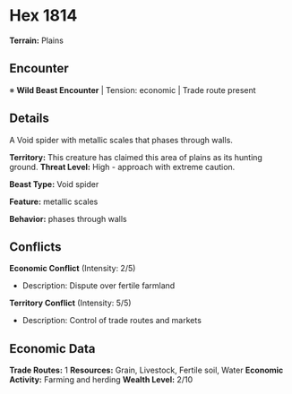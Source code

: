 # Hex 1814

**Terrain:** Plains

## Encounter
※ **Wild Beast Encounter** | Tension: economic | Trade route present

## Details
A Void spider with metallic scales that phases through walls.

**Territory:** This creature has claimed this area of plains as its hunting ground.
**Threat Level:** High - approach with extreme caution.

**Beast Type:** Void spider

**Feature:** metallic scales

**Behavior:** phases through walls

## Conflicts
**Economic Conflict** (Intensity: 2/5)
- Description: Dispute over fertile farmland

**Territory Conflict** (Intensity: 5/5)
- Description: Control of trade routes and markets

## Economic Data
**Trade Routes:** 1
**Resources:** Grain, Livestock, Fertile soil, Water
**Economic Activity:** Farming and herding
**Wealth Level:** 2/10
